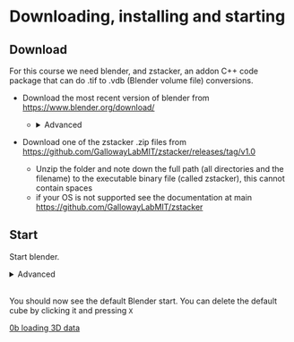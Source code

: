 # Downloading, installing and starting

## Download

For this course we need blender, and zstacker, an addon C++ code package that can do .tif to .vdb (Blender volume file) conversions.

- Download the most recent version of blender from https://www.blender.org/download/ 
    - <details><summary>Advanced</summary>note that Blender 3.5 is the latest version that works on the EMBL cluster, but as long as you don't use newer features you can still render there</details>
  

- Download one of the zstacker .zip files from https://github.com/GallowayLabMIT/zstacker/releases/tag/v1.0
    - Unzip the folder and note down the full path  (all directories and the filename) to the executable binary file (called zstacker), this cannot contain spaces 
    - if your OS is not supported see the documentation at main https://github.com/GallowayLabMIT/zstacker 

## Start

Start blender.
<details>
  <summary>Advanced</summary>
  To make it easier to troubleshoot Z-stack loading, consider <a href="https://docs.blender.org/manual/en/latest/advanced/command_line/launch/index.html">starting blender from the command line.</a>
</details>

\
You should now see the default Blender start. You can delete the default cube by clicking it and pressing `X`

[0b loading 3D data](./0b_loading%203D%20data.md)
